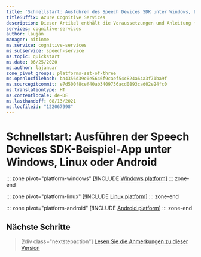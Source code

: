 ```yaml
---
title: 'Schnellstart: Ausführen des Speech Devices SDK unter Windows, Linux oder Android: Speech-Dienst'
titleSuffix: Azure Cognitive Services
description: Dieser Artikel enthält die Voraussetzungen und Anleitung für die ersten Schritte mit einem Speech Devices SDK unter Windows, Linux oder Android.
services: cognitive-services
author: laujan
manager: nitinme
ms.service: cognitive-services
ms.subservice: speech-service
ms.topic: quickstart
ms.date: 06/25/2020
ms.author: lajanuar
zone_pivot_groups: platforms-set-of-three
ms.openlocfilehash: ba4356d39c0e5646f9caef54c824a64a3f71ba9f
ms.sourcegitcommit: e7d500f8cef40ab3409736acd0893cad02e24fc0
ms.translationtype: HT
ms.contentlocale: de-DE
ms.lasthandoff: 08/13/2021
ms.locfileid: "122067998"
---
```

# <a name="quickstart-run-the-speech-devices-sdk-sample-app-on-windows-linux-or-android"></a>Schnellstart: Ausführen der Speech Devices SDK-Beispiel-App unter Windows, Linux oder Android

::: zone pivot="platform-windows"
[!INCLUDE [Windows platform](includes/speech-devices-sdk-windows-quickstart.md)]
::: zone-end

::: zone pivot="platform-linux"
[!INCLUDE [Linux platform](includes/speech-devices-sdk-linux-quickstart.md)]
::: zone-end

::: zone pivot="platform-android"
[!INCLUDE [Android platform](includes/speech-devices-sdk-android-quickstart.md)]
::: zone-end

## <a name="next-steps"></a>Nächste Schritte

> [!div class="nextstepaction"]
> [Lesen Sie die Anmerkungen zu dieser Version](devices-sdk-release-notes.md)
